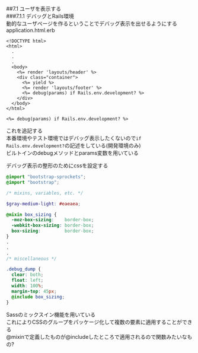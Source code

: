 ##7.1 ユーザを表示する  
###7.1.1 デバッグとRails環境  
動的なユーザページを作るということでデバッグ表示を出せるようにする  
application.html.erb
```erb
<!DOCTYPE html>
<html>
  .
  .
  .
  <body>
    <%= render 'layouts/header' %>
    <div class="container">
      <%= yield %>
      <%= render 'layouts/footer' %>
      <%= debug(params) if Rails.env.development? %>
    </div>
  </body>
</html>
```
```erb
<%= debug(params) if Rails.env.development? %>
```
これを追記する  
本番環境やテスト環境ではデバッグ表示したくないので```if Rails.env.development?```の記述をしている(開発環境のみ)  
ビルトインのdebugメソッドとparams変数を用いている  

デバッグ表示の整形のためにcssを設定する  
```scss
@import "bootstrap-sprockets";
@import "bootstrap";

/* mixins, variables, etc. */

$gray-medium-light: #eaeaea;

@mixin box_sizing {
  -moz-box-sizing:    border-box;
  -webkit-box-sizing: border-box;
  box-sizing:         border-box;
}
.
.
.
/* miscellaneous */

.debug_dump {
  clear: both;
  float: left;
  width: 100%;
  margin-top: 45px;
  @include box_sizing;
}
```
Sassのミックスイン機能を用いている  
これによりCSSのグループをパッケージ化して複数の要素に適用することができる  
@mixinで定義したものが@includeしたところで適用されるので関数みたいなもの?　　
　　
  
